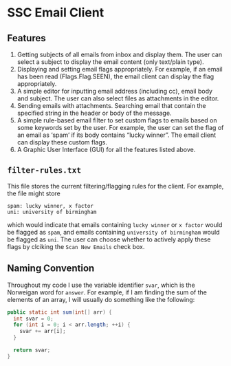 SSC Email Client
================
Features
--------
1. Getting subjects of all emails from inbox and display them. The user can select a subject to display the email content (only text/plain type).
2. Displaying and setting email flags appropriately. For example, if an email has been read (Flags.Flag.SEEN), the email client can display the flag appropriately.
3. A simple editor for inputting email address (including cc), email body and subject. The user can also select files as attachments in the editor.
4. Sending emails with attachments.
Searching email that contain the specified string in the header or body of the message.
5. A simple rule-based email filter to set custom flags to emails based on some keywords set by the user. For example, the user can set the flag of an email as ‘spam’ if its body contains “lucky winner”. The email client can display these custom flags.
6. A Graphic User Interface (GUI) for all the features listed above.

`filter-rules.txt`
------------------
This file stores the current filtering/flagging rules for the client. For example, the file might store

```
spam: lucky winner, x factor
uni: university of birmingham
```

which would indicate that emails containing `lucky winner` or `x factor` would be flagged as `spam`, and emails containing `university of birmingham` would be flagged as `uni`. The user can choose whether to actively apply these flags by clciking the `Scan New Emails` check box.

Naming Convention
-----------------
Throughout my code I use the variable identifier `svar`, which is the Norweigan word for `answer`. For example, if I am finding the sum of the elements of an array, I will usually do something like the following:

```java
public static int sum(int[] arr) {
  int svar = 0;
  for (int i = 0; i < arr.length; ++i) {
    svar += arr[i];
  }

  return svar;
}
```
